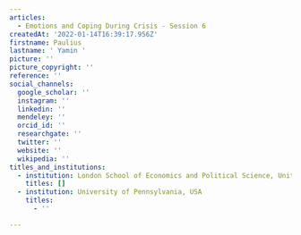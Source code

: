 ```yaml
---
articles:
  - Emotions and Coping During Crisis - Session 6
createdAt: '2022-01-14T16:39:17.956Z'
firstname: Paulius
lastname: ' Yamin '
picture: ''
picture_copyright: ''
reference: ''
social_channels:
  google_scholar: ''
  instagram: ''
  linkedin: ''
  mendeley: ''
  orcid_id: ''
  researchgate: ''
  twitter: ''
  website: ''
  wikipedia: ''
titles_and_institutions:
  - institution: London School of Economics and Political Science, United Kingdom
    titles: []
  - institution: University of Pennsylvania, USA
    titles:
      - ''

---
```

